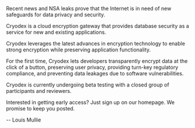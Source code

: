 Recent news and NSA leaks prove that the Internet is in need of new safeguards for data privacy and security.

Cryodex is a cloud encryption gateway that provides database security as a service for new and existing applications.

Cryodex leverages the latest advances in encryption technology to enable strong encryption while preserving 
application functionality. 

For the first time, Cryodex lets developers transparently encrypt data at the click of a button, preserving user privacy,
providing turn-key regulatory compliance, and preventing data leakages due to software vulnerabilities.

Cryodex is currently undergoing beta testing with a closed group of participants and reviewers.

Interested in getting early access? Just sign up on our homepage. We promise to keep you posted.

-- Louis Mullie